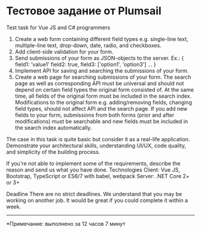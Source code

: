 # Тестовое задание от Plumsail

Test task for Vue JS and C# programmers

1. Create a web form containing different field types e.g. single-line text, multiple-line text, drop-down, date, radio, and checkboxes.
2. Add client-side validation for your form.
3. Send submissions of your form as JSON-objects to the server. Ex.:
{
field1: 'value1'
field2: true,
field3: ['option1', 'option3']
...
}
4. Implement API for saving and searching the submissions of your form.
5. Create a web page for searching submissions of your form. The search page as well as corresponding API must be universal and should not depend on certain field types the original form consisted of. At the same time, all fields of the original form must be included in the search index. Modifications to the original form e.g. adding/removing fields, changing field types, should not affect API and the search page. If you add new fields to your form, submissions from both forms (prior and after modifications) must be searchable and new fields must be included in the search index automatically.

The case in this task is quite basic but consider it as a real-life application. Demonstrate your architectural skills, understanding UI/UX, code quality, and simplicity of the building process.

If you're not able to implement some of the requirements, describe the reason and send us what you have done.
Technologies
Client: Vue JS, Bootstrap, TypeScript or ES6/7 with babel, webpack
Server: .NET Core 2+ or 3+

Deadline
There are no strict deadlines. We understand that you may be working on another job. It would be great if you could complete it within a week.
***
*Примечание: выполнено за 12 часов 7 минут
